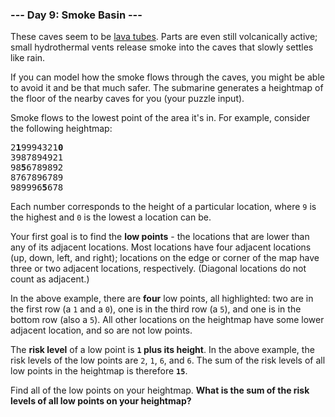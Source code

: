 ### --- Day 9: Smoke Basin ---

These caves seem to be [lava tubes](https://en.wikipedia.org/wiki/Lava_tube). Parts are even still volcanically
active; small hydrothermal vents release smoke into the caves that slowly
settles like rain.

If you can model how the smoke flows through the caves, you might be able
to avoid it and be that much safer. The submarine generates a heightmap of
the floor of the nearby caves for you (your puzzle input).

Smoke flows to the lowest point of the area it's in. For example, consider
the following heightmap:
<pre>
2<b>1</b>9994321<b>0</b>
3987894921
98<b>5</b>6789892
8767896789
989996<b>5</b>678
</pre>
Each number corresponds to the height of a particular location, where `9` is
the highest and `0` is the lowest a location can be.

Your first goal is to find the **low points** - the locations that are lower
than any of its adjacent locations. Most locations have four adjacent
locations (up, down, left, and right); locations on the edge or corner of
the map have three or two adjacent locations, respectively. (Diagonal
locations do not count as adjacent.)

In the above example, there are **four** low points, all highlighted: two are
in the first row (a `1` and a `0`), one is in the third row (a `5`), and one is
in the bottom row (also a `5`). All other locations on the heightmap have
some lower adjacent location, and so are not low points.

The **risk level** of a low point is **`1` plus its height**. In the above example,
the risk levels of the low points are `2`, `1`, `6`, and `6`. The sum of the risk
levels of all low points in the heightmap is therefore **`15`**.

Find all of the low points on your heightmap. **What is the sum of the risk
levels of all low points on your heightmap?**
